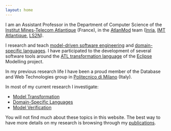 ```yaml
---
layout: home
---
```


I am an Assistant Professor in the Department of Computer Science of the [Institut Mines-Telecom Atlantique](http://www.imt-atlantique.fr/) (France), in the [AtlanMod](http://web.emn.fr/x-info/atlanmod/index.php?title=Main_Page) team ([Inria](https://www.inria.fr/en/), [IMT Atlantique](http://www.imt-atlantique.fr/), [LS2N](http://ls2n.fr/)). 

I research and teach [model-driven software engineering](https://en.wikipedia.org/wiki/Model-driven_engineering) and [domain-specific languages](https://en.wikipedia.org/wiki/Domain-specific_language). I have participated to the development of several software tools around the [ATL transformation language](https://www.eclipse.org/atl/) of the [Eclipse](https://eclipse.org/) Modelling project.

In my previous research life I have been a proud member of the Database and Web Technologies group in [Politecnico di Milano](http://www.polimi.it/en/english-version/) (Italy).

In most of my current research I investigate:

* [Model Transformation](http://web.emn.fr/x-info/atlanmod/index.php?title=Model_Transformation)
* [Domain-Specific Languages](https://en.wikipedia.org/wiki/Domain-specific_language)
* [Model Verification](http://web.emn.fr/x-info/atlanmod/index.php?title=Model_Quality)

You will not find much about these topics in this website. The best way to have more details on my research is browsing through my [publications](publications).
